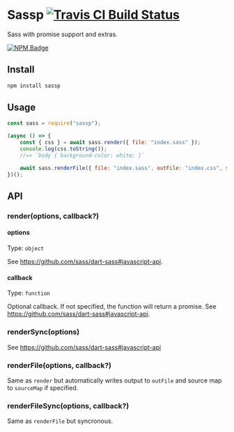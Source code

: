 # Sassp [![Travis CI Build Status](https://img.shields.io/travis/com/Richienb/sassp/master.svg?style=for-the-badge)](https://travis-ci.com/Richienb/sassp)

Sass with promise support and extras.

[![NPM Badge](https://nodei.co/npm/sassp.png)](https://npmjs.com/package/sassp)

## Install

```sh
npm install sassp
```

## Usage

```js
const sass = require("sassp");

(async () => {
    const { css } = await sass.render({ file: "index.sass" });
    console.log(css.toString());
    //=> `body { background-color: white; }`

    await sass.renderFile({ file: "index.sass", outFile: "index.css", sourceMap: true });
})();
```

## API

### render(options, callback?)

#### options

Type: `object`

See https://github.com/sass/dart-sass#javascript-api.

#### callback

Type: `function`

Optional callback. If not specified, the function will return a promise. See https://github.com/sass/dart-sass#javascript-api.

### renderSync(options)

See https://github.com/sass/dart-sass#javascript-api

### renderFile(options, callback?)

Same as `render` but automatically writes output to `outFile` and source map to `sourceMap` if specified.

### renderFileSync(options, callback?)

Same as `renderFile` but syncronous.
